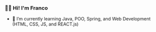 ### 👋🏼 Hi! I'm Franco
- 🌱 I’m currently learning Java, POO, Spring, and Web Development (HTML, CSS, JS, and REACT.js)

<!---
franmoyano/franmoyano is a ✨ special ✨ repository because its `README.md` (this file) appears on your GitHub profile.
You can click the Preview link to take a look at your changes.
--->
